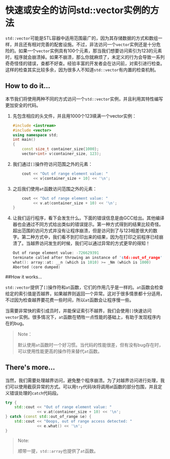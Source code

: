 # 快速或安全的访问std::vector实例的方法

`std::vector`可能是STL容器中适用范围最广的，因为其存储数据的方式和数组一样，并且还有相对完善的配套设施。不过，非法访问一个`vector`实例还是十分危险的。如果一个`vector`实例具有100个元素，那当我们想要访问索引为123的元素时，程序就会崩溃掉。如果不崩溃，那么你就麻烦了，未定义的行为会导致一系列奇奇怪怪的错误，查都不好查。经验丰富的开发者会在访问前，对索引进行检查。这样的检查其实比较多余，因为很多人不知道`std::vector`有内置的检查机制。

## How to do it...

本节我们将使用两种不同的方式访问一个`std::vector`实例，并且利用其特性编写更加安全的代码。

1. 先包含相应的头文件，并且用1000个123填满一个vector实例：

   ```c++
   #include <iostream>
   #include <vector>
   using namespace std;
   int main()
   {
       const size_t container_size{1000};
       vector<int> v(container_size, 123);
   ```

2. 我们通过`[]`操作符访问范围之外的元素：

   ```c++
       cout << "Out of range element value: "
            << v[container_size + 10] << '\n';
   ```

3. 之后我们使用`at`函数访问范围之外的元素：

   ```c++
       cout << "Out of range element value: "
            << v.at(container_size + 10) << '\n';
   }
   ```

4. 让我们运行程序，看下会发生什么。下面的错误信息是由GCC给出。其他编译器也会通过不同方式给出类似的错误提示。第一种方式得到的结果比较奇怪。超出范围的访问方式并没有让程序崩溃，但是访问到了与123相差很大的数字。第二种方式中，我们看不到打印出来的结果，因为在打印之前程序已经崩溃了。当越界访问发生的时候，我们可以通过异常的方式更早的得知！

   ```c++
   Out of range element value: -726629391
   terminate called after throwing an instance of 'std::out_of_range'
   what(): array::at: __n (which is 1010) >= _Nm (which is 1000)
   Aborted (core dumped)
   ```


##How it works...

`std::vector`提供了`[]`操作符和`at`函数，它们的作用几乎是一样的。`at`函数会检查给定的索引值是否越界，如果越界则返回一个异常。这对于很多情景都十分适用，不过因为检查越界要花费一些时间，所以`at`函数会让程序慢一些。

当需要非常快的索引成员时，并能保证索引不越界，我们会使用`[]`快速访问`vector`实例。很多情况下，`at`函数在牺牲一点性能的基础上，有助于发现程序内在的bug。

> Note：
>
> 默认使用`at`函数时一个好习惯。当代码的性能很差，但有没有bug存在时，可以使用性能更高的操作符来替代`at`函数。

## There's more...

当然，我们需要处理越界访问，避免整个程序崩溃。为了对越界访问进行处理，我们可以使用截获异常的方式。可以用`try`代码块将调用at函数的部分包围，并且定义错误处理的`catch`代码段。

```c++
try {
	std::cout << "Out of range element value: "
        	  << v.at(container_size + 10) << '\n';
} catch (const std::out_of_range &e) {
	std::cout << "Ooops, out of range access detected: "
              << e.what() << '\n';
}
```

> Note:
>
> 顺带一提，`std::array`也提供了`at`函数。

